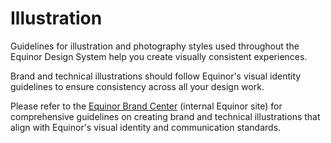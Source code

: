 # Illustration

Guidelines for illustration and photography styles used throughout the Equinor Design System help you create visually consistent experiences.   

Brand and technical illustrations should follow Equinor's visual identity guidelines to ensure consistency across all your design work.

Please refer to the [Equinor Brand Center](https://communicationtoolbox.equinor.com/brandcenter/en/equinor/component/default/50420) (internal Equinor site) for comprehensive guidelines on creating brand and technical illustrations that align with Equinor's visual identity and communication standards.


